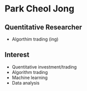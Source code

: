 # Park Cheol Jong

## Quentitative Researcher
- Algorthim trading (ing)

## Interest
- Quentitative investment/trading
- Algorithm trading
- Machine learning
- Data analysis
